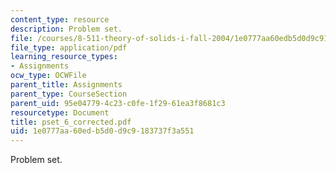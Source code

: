 ```yaml
---
content_type: resource
description: Problem set.
file: /courses/8-511-theory-of-solids-i-fall-2004/1e0777aa60edb5d0d9c9183737f3a551_pset_6_corrected.pdf
file_type: application/pdf
learning_resource_types:
- Assignments
ocw_type: OCWFile
parent_title: Assignments
parent_type: CourseSection
parent_uid: 95e04779-4c23-c0fe-1f29-61ea3f8681c3
resourcetype: Document
title: pset_6_corrected.pdf
uid: 1e0777aa-60ed-b5d0-d9c9-183737f3a551
---
```

Problem set.

